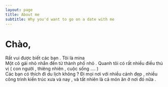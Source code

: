 ```yaml
---
layout: page
title: About me
subtitle: Why you'd want to go on a date with me
---
```


# Chào, 

Rất vui được biết các bạn . Tôi là mina  
Một cô gái nhỏ nhắn đến từ thành phố nhỏ . Quanh tôi có rất nhiều điều thú vị ( con người , thiêng nhiên , cuộc sống …. )    
Các bạn có thích đi du lịch không ?  Đi mọi nơi với nhiều cảnh đẹp , nhiều công trình kiến trúc xưa và nay , và tất nhiên là cả món ăn ở nơi đó nữa .  

